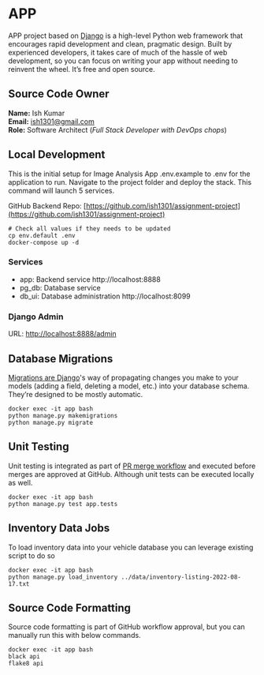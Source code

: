 # APP

APP project based on [Django](https://docs.djangoproject.com/en/3.2/) is a high-level
Python web framework that encourages rapid development and clean, pragmatic design.
Built by experienced developers, it takes care of much of the hassle of web
development, so you can focus on writing your app without needing to reinvent the
wheel. It’s free and open source.

## Source Code Owner

**Name:** Ish Kumar  
**Email:** ish1301@gmail.com  
**Role:** Software Architect (_Full Stack Developer with DevOps chops_)

## Local Development

This is the initial setup for Image Analysis App .env.example to .env for the application to run. Navigate to the
project folder and deploy the stack. This command will launch 5 services.

GitHub Backend Repo: [https://github.com/ish1301/assignment-project](https://github.com/ish1301/assignment-project)

```shell
# Check all values if they needs to be updated
cp env.default .env
docker-compose up -d
```

### Services

- app: Backend service http://localhost:8888
- pg_db: Database service
- db_ui: Database administration http://localhost:8099

### Django Admin

URL: [http://localhost:8888/admin](http://localhost:8888/admin/)

## Database Migrations

[Migrations are Django](https://docs.djangoproject.com/en/3.2/topics/migrations/)'s way of propagating changes you make
to your models (adding a field, deleting a model, etc.) into your database schema. They’re designed to be mostly
automatic.

```shell
docker exec -it app bash
python manage.py makemigrations
python manage.py migrate
```

## Unit Testing

Unit testing is integrated as part of [PR merge workflow](https://github.com/ish1301/edlight-project/actions) and
executed before merges are approved at GitHub. Although unit tests can be executed locally as well.

```shell
docker exec -it app bash
python manage.py test app.tests
```

## Inventory Data Jobs

To load inventory data into your vehicle database you can leverage existing script to do so

```shell
docker exec -it app bash
python manage.py load_inventory ../data/inventory-listing-2022-08-17.txt
```

## Source Code Formatting

Source code formatting is part of GitHub workflow approval, but you can manually run this with below commands.

```shell
docker exec -it app bash
black api
flake8 api
```
